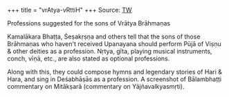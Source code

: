 +++
title = "vrAtya-vRttiH"
+++
Source: [TW](https://twitter.com/sharmasatyan/status/1670321314228473856)

Professions suggested for the sons of Vrātya Brāhmaṇas

Kamalākara Bhaṭṭa, Śeṣakṛṣṇa and others tell that the sons of those Brāhmaṇas who haven't received Upanayana should perform Pūjā of Viṣṇu & other deities as a profession. Nṛtya, gīta, playing musical instruments, conch, vīṇā, etc., are also stated as optional professions. 

Along with this, they could compose hymns and legendary stories of Hari & Hara, and sing in Deśabhāṣās as a profession. A screenshot of Bālambhaṭṭi commentary on Mitākṣarā (commentary on Yājñavalkyasmṛti).
